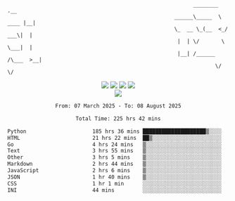 ```
                                                           ________        .__ 
                                                     ______\_____  \  ____ |__|
                                                     \_  __ \_(__  <_/ ___\|  |
                                                      |  | \/       \  \___|  |
                                                      |__| /______  /\___  >__|
                                                                  \/     \/    
```

<div align="center">
  <img src="https://komarev.com/ghpvc/?username=r3ci&label=Profile%20views&color=000000&style=for-the-badge"/>
  <img src="https://img.shields.io/github/followers/R3CI?color=black&style=for-the-badge&logo=github&label=Follows"/>
  <img src="https://img.shields.io/github/stars/R3CI?color=black&style=for-the-badge&logo=github&label=Stars"/>
 
  <img src="https://github-widgetbox.vercel.app/api/profile?username=R3CI&data=followers,repositories,stars,commits&theme=rgb">
  <br>

  <img src="https://github-widgetbox.vercel.app/api/skills?languages=python,go,json&theme=rgb&includeNames=true">
  <br>
  
</p>

<!--START_SECTION:waka-->

```txt
From: 07 March 2025 - To: 08 August 2025

Total Time: 225 hrs 42 mins

Python                     185 hrs 36 mins ████████████████████▒░░░░   81.13 %
HTML                       21 hrs 22 mins  ██▒░░░░░░░░░░░░░░░░░░░░░░   09.34 %
Go                         4 hrs 24 mins   ▒░░░░░░░░░░░░░░░░░░░░░░░░   01.92 %
Text                       3 hrs 55 mins   ▒░░░░░░░░░░░░░░░░░░░░░░░░   01.72 %
Other                      3 hrs 5 mins    ▒░░░░░░░░░░░░░░░░░░░░░░░░   01.35 %
Markdown                   2 hrs 44 mins   ▒░░░░░░░░░░░░░░░░░░░░░░░░   01.20 %
JavaScript                 2 hrs 6 mins    ▒░░░░░░░░░░░░░░░░░░░░░░░░   00.92 %
JSON                       1 hr 40 mins    ▒░░░░░░░░░░░░░░░░░░░░░░░░   00.73 %
CSS                        1 hr 1 min      ░░░░░░░░░░░░░░░░░░░░░░░░░   00.45 %
INI                        44 mins         ░░░░░░░░░░░░░░░░░░░░░░░░░   00.33 %
```

<!--END_SECTION:waka-->
